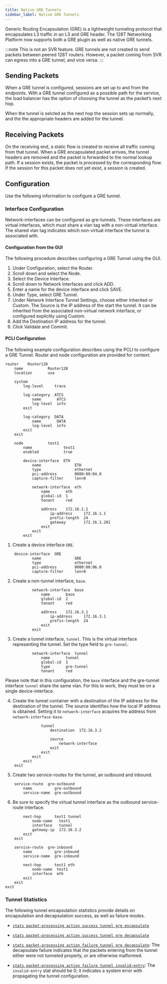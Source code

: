 ```yaml
---
title: Native GRE Tunnels
sidebar_label: Native GRE Tunnels
---
```


Generic Routing Encapsulation (GRE) is a lightweight tunneling protocol that encapsulates L3 traffic in an L3 and GRE header. The 128T Networking Platform now supports both a GRE plugin as well as native GRE tunnels. 

:::note
This is not an SVR feature. GRE tunnels are not created to send packets between peered 128T routers. However, a packet coming from SVR can egress into a GRE tunnel, and vice versa.
:::

## Sending Packets

When a GRE tunnel is configured, sessions are set up to and from the endpoints. With a GRE tunnel configured as a possible path for the service, the load balancer has the option of choosing the tunnel as the packet’s next hop.

When the tunnel is selcted as the next hop the session sets up normally, and the the appropriate headers are added for the tunnel. 

## Receiving Packets

On the receiving end, a static flow is created to receive all traffic coming from that tunnel. When a GRE encapsulated packet arrives, the tunnel headers are removed and the packet is forwarded to the normal lookup path. If a session exists, the packet is processed by the corresponding flow. If the session for this packet does not yet exist, a session is created.

## Configuration

Use the following information to configure a GRE tunnel. 

### Interface Configuration

Network-interfaces can be configured as gre-tunnels. These interfaces are virtual interfaces, which must share a vlan tag with a non-virtual interface. The shared vlan tag indicates which non-virtual interface the tunnel is associated with.

#### Configuration from the GUI
The following procedure describes configuring a GRE Tunnel using the GUI. 
1. Under Configuration, select the Router.
2. Scroll down and select the Node.
3. Select the Device Interface.
4. Scroll down to Network Interfaces and click ADD.
5. Enter a name for the device interface and click SAVE.
6. Under Type, select GRE Tunnel.
7. Under Network Interface Tunnel Settings, choose either Inherited or Custom. The Source is the IP address of the start the tunnel. It can be inherited from the associated non-virtual network interface, or configured explicitly using Custom.
8. Add the Destination IP address for the tunnel. 
9. Click Validate and Commit.

#### PCLI Configuration
The following example configuration describes using the PCLI to configure a GRE Tunnel.
Router and node configuration are provided for context:
```
router    Router128
    name           Router128
    location       usa
  
    system
        log-level     trace

        log-category  ATCS
            name       ATCS
            log-level  info
        exit

        log-category  DATA
            name       DATA
            log-level  info
        exit
    exit

    node           test1
        name              test1
        enabled           true

        device-interface  ETH
            name               ETH
            type               ethernet
            pci-address        0000:00:04.0
            capture-filter     len>0

            network-interface  eth
                name       eth
                global-id  1
                tenant     red

                address    172.16.1.1
                    ip-address     172.16.1.1
                    prefix-length  24
                    gateway        172.16.1.201
                exit
            exit
        exit

```
1. Create a device interface `GRE`.
```
    device-interface  GRE
            name               GRE
            type               ethernet
            pci-address        0000:00:06.0
            capture-filter     len>0
```
2. Create a non-tunnel interface, `base`. 
```
            network-interface  base
                name       base
                global-id  2
                tenant     red

                address    172.16.3.1
                    ip-address     172.16.3.1
                    prefix-length  24
                exit
            exit
```
3. Create a tunnel interface, `tunnel`. This is the virtual interface representing the tunnel. Set the type field to `gre-tunnel`.
```
            network-interface  tunnel
                name       tunnel
                global-id  3
                type       gre-tunnel
                tenant     red
```
Please note that in this configuration, the `base` interface and the gre-tunnel interface `tunnel` share the same vlan. For this to work, they must be on a single device-interface. 

4. Create the tunnel container with a destination of the IP address for the destination of the tunnel. The source identifies how the local IP address is obtained. Setting it to `network-interface` acquires the address from `network-interface-base`.
```
                tunnel
                    destination  172.16.3.2

                    source
                        network-interface
                    exit
                exit
            exit
        exit
    exit
```
5. Create two service-routes for the tunnel, an outbound and inbound.
```
    service-route  gre-outbound
        name          gre-outbound
        service-name  gre-outbound
```
6. Be sure to specify the virtual tunnel interface as the outbound service-route interface. 
```
        next-hop      test1 tunnel
            node-name   test1
            interface   tunnel
            gateway-ip  172.16.3.2
        exit
    exit

    service-route  gre-inbound
        name          gre-inbound
        service-name  gre-inbound

        next-hop      test1 eth
            node-name  test1
            interface  eth
        exit
    exit
exit

```

### Tunnel Statistics

The following tunnel encapsulation statistics provide details on encapsulation and decapsulation success, as well as failure modes.

- [`stats packet-processing action success tunnel gre encapsulate`](cli_stats_reference.md/#show-stats-packet-processing-action-success-tunnel-gre-encapsulate)

- [`stats packet-processing action success tunnel gre decapsulate`](cli_stats_reference.md/#show-stats-packet-processing-action-success-tunnel-gre-decapsulate)

- [`stats packet-processing action failure tunnel gre decapsulate`](cli_stats_reference.md/#show-stats-packet-processing-action-failure-tunnel-gre-decapsulate): The decapsulate failure indicates that the packets entering from the tunnel either were not tunneled properly, or are otherwise malformed.

- [`stats packet-processing action failure tunnel invalid-entry`](cli_stats_reference.md/#show-stats-packet-processing-action-failure-tunnel-invalid-entry): The `invalid-entry` stat should be 0; it indicates a system error with propagating the tunnel configuration.


